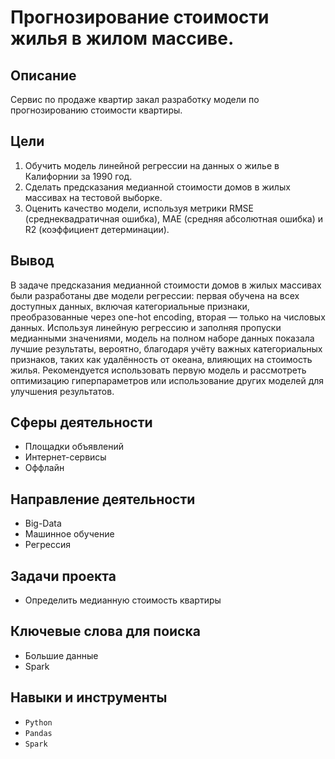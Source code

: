 # Прогнозирование стоимости жилья в жилом массиве.

## Описание
Сервис по продаже квартир закал разработку модели по прогнозированию стоимости квартиры.

## Цели
1. Обучить модель линейной регрессии на данных о жилье в Калифорнии за 1990 год.
2. Сделать предсказания медианной стоимости домов в жилых массивах на тестовой выборке.
3. Оценить качество модели, используя метрики RMSE (среднеквадратичная ошибка), MAE (средняя абсолютная ошибка) и R2 (коэффициент детерминации).

## Вывод
В задаче предсказания медианной стоимости домов в жилых массивах были разработаны две модели регрессии: первая обучена на всех доступных данных, включая категориальные признаки, преобразованные через one-hot encoding, вторая — только на числовых данных. Используя линейную регрессию и заполняя пропуски медианными значениями, модель на полном наборе данных показала лучшие результаты, вероятно, благодаря учёту важных категориальных признаков, таких как удалённость от океана, влияющих на стоимость жилья. Рекомендуется использовать первую модель и рассмотреть оптимизацию гиперпараметров или использование других моделей для улучшения результатов.

## Сферы деятельности
- Площадки объявлений
- Интернет-сервисы
- Оффлайн

## Направление деятельности
- Big-Data
- Машинное обучение
- Регрессия

## Задачи проекта
- Определить медианную стоимость квартиры

## Ключевые слова для поиска
- Большие данные
- Spark

## Навыки и инструменты
- `Python`
- `Pandas`
- `Spark`
```
